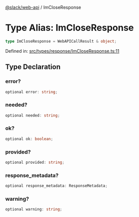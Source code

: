 [@slack/web-api](../index.md) / ImCloseResponse

# Type Alias: ImCloseResponse

```ts
type ImCloseResponse = WebAPICallResult & object;
```

Defined in: [src/types/response/ImCloseResponse.ts:11](https://github.com/slackapi/node-slack-sdk/blob/main/packages/web-api/src/types/response/ImCloseResponse.ts#L11)

## Type Declaration

### error?

```ts
optional error: string;
```

### needed?

```ts
optional needed: string;
```

### ok?

```ts
optional ok: boolean;
```

### provided?

```ts
optional provided: string;
```

### response\_metadata?

```ts
optional response_metadata: ResponseMetadata;
```

### warning?

```ts
optional warning: string;
```
